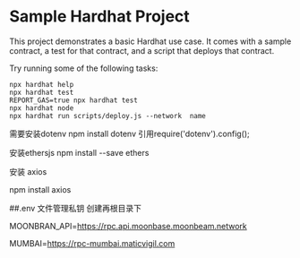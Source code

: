 # Sample Hardhat Project

This project demonstrates a basic Hardhat use case. It comes with a sample contract, a test for that contract, and a script that deploys that contract.

Try running some of the following tasks:

```shell
npx hardhat help
npx hardhat test
REPORT_GAS=true npx hardhat test
npx hardhat node
npx hardhat run scripts/deploy.js --network  name
```

需要安装dotenv
npm install dotenv 
引用require('dotenv').config();

安装ethersjs
npm install --save ethers


安装 axios

npm install axios


##.env 文件管理私钥 创建再根目录下

MOONBRAN_API=https://rpc.api.moonbase.moonbeam.network

MUMBAI=https://rpc-mumbai.maticvigil.com


